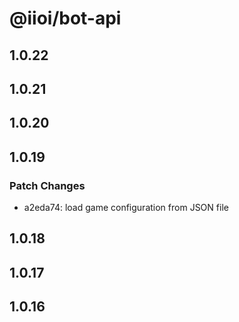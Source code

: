 # @iioi/bot-api

## 1.0.22

## 1.0.21

## 1.0.20

## 1.0.19

### Patch Changes

-   a2eda74: load game configuration from JSON file

## 1.0.18

## 1.0.17

## 1.0.16
